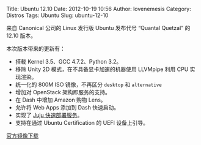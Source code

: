 Title: Ubuntu 12.10
Date: 2012-10-19 10:56
Author: lovenemesis
Category: Distros
Tags: Ubuntu
Slug: ubuntu-12-10

来自 Canonical 公司的 Linux 发行版 Ubuntu 发布代号 “Quantal Quetzal” 的
12.10 版本。

本次版本带来的更新有：

-   搭载 Kernel 3.5、GCC 4.7.2、Python 3.2。
-   移除 Unity 2D 模式，在不具备显卡加速的机器使用 LLVMpipe 利用 CPU
    实现渲染。
-   统一化的 800M ISO 镜像，不再区分 `desktop` 和 `alternative`
-   增加对 OpenStack 架构即服务的支持。
-   在 Dash 中增加 Amazon 购物 Lens。
-   允许将 Web Apps 添加到 Dash 快速启动。
-   实现了 [Juju 快速部署服务](https://juju.ubuntu.com/)。
-   支持在通过 Ubuntu Certification 的 UEFI 设备上引导。

[官方镜像下载](http://www.ubuntu.com/download)
